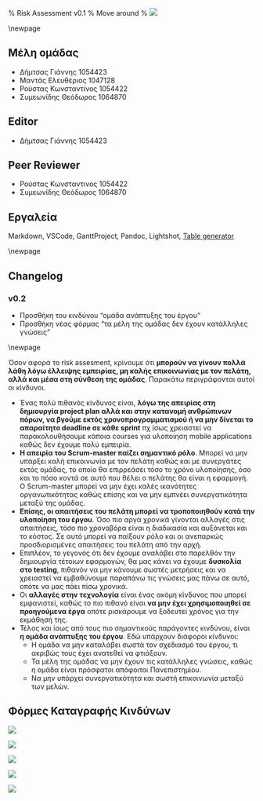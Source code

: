 % Risk Assessment v0.1
% Move around
% ![](images/Logo.jpg)

\newpage

## Μέλη ομάδας
* Δήμτσας Γιάννης 1054423
* Μαντάς Ελευθέριος 1047128
* Ρούστας Κωνσταντίνος 1054422
* Συμεωνίδης Θεόδωρος 1064870

## Editor
* Δήμτσας Γιάννης 1054423

## Peer Reviewer
* Ρούστας Κωνσταντινος 1054422
* Συμεωνίδης Θεόδωρος 1064870

## Εργαλεία
Markdown, VSCode, GanttProject, Pandoc, Lightshot, [Table generator](https://www.tablesgenerator.com/)

\newpage

## Changelog
### v0.2 
* Προσθήκη του κινδύνου “ομάδα ανάπτυξης του έργου”
* Προσθήκη νέας φόρμας “τα μέλη της ομάδας δεν έχουν κατάλληλες γνώσεις”

\newpage

Όσον αφορά το risk assesment, κρίνουμε ότι **μπορούν να γίνουν πολλά λάθη λόγω έλλειψης εμπειρίας, μη καλής επικοινωνίας με τον πελάτη, αλλά και μέσα στη σύνθεση της ομάδας**. Παρακάτω περιγράφονται αυτοί οι κίνδυνοι.
*  Ένας πολύ πιθανός κίνδυνος είναι,  **λόγω της απειρίας στη δημιουργία project plan αλλά και στην κατανομή ανθρώπινων πόρων, να βγούμε εκτός χρονοπρογραμματισμού ή να μην δίνεται το απαραίτητο deadline σε κάθε sprint** πχ ίσως χρειαστεί να παρακολουθήσουμε κάποια courses για υλοποίηση mobile applications καθώς δεν έχουμε πολύ εμπειρία. 
* **Η απειρία του Scrum-master παίζει σημαντικό ρόλο**. Μπορεί να μην υπάρξει καλή επικοινωνία με τον πελάτη καθώς και με συνεργάτες εκτός ομάδας, το οποίο θα επιρρεάσει τόσο το χρόνο υλοποίησης, όσο και το πόσο κοντά σε αυτό που θέλει ο πελάτης θα είναι η εφαρμογή. Ο Scrum-master μπορεί να μην έχει καλές ικανότητες οργανωτικότητας καθώς επίσης και να μην εμπνέει συνεργατικότητα μεταξύ της ομάδας.
* **Επίσης, οι απαιτήσεις του πελάτη μπορεί να τροποποιηθούν κατά την υλοποίηση του έργου**. Όσο πιο αργά χρονικά γίνονται αλλαγές στις απαιτήσεις, τόσο πιο χρονοβόρα είναι η διαδικασία και αυξάνεται και το κόστος. Σε αυτό μπορεί να παίξουν ρόλο και οι ανεπαρκώς προσδιορισμένες απαιτήσεις του πελάτη από την αρχή.
* Επιπλέον, το γεγονός ότι δεν έχουμε αναλάβει στο παρελθόν την δημιουργία τέτοιων εφαρμογών, θα μας κάνει να έχουμε **δυσκολία στο testing**, πιθανόν να μην κάνουμε σωστές μετρήσεις και να χρειαστεί να εμβαθύνουμε παραπάνω τις γνώσεις μας πάνω σε αυτό, οπότε να μας πάει πίσω χρονικά.
* Οι **αλλαγές στην τεχνολογία** είναι ένας ακόμη κίνδυνος που μπορεί εμφανιστεί, καθώς το πιο πιθανό είναι **να μην έχει χρησιμοποιηθεί σε προηγούμενα έργα** οπότε ρισκάρουμε να ξοδευτεί χρόνος για την εκμάθησή της.
* Τέλος και ίσως από τους πιο σημαντικούς παράγοντες κινδύνου, είναι **η ομάδα ανάπτυξης του έργου**. Εδώ υπάρχουν διάφοροι κίνδυνοι: 
    * Η ομάδα να μην καταλάβει σωστά τον σχεδιασμό του έργου, τι ακριβώς τους έχει ανατεθεί να φτιάξουν.
    * Τα μέλη της ομάδας να μην έχουν τις κατάλληλες γνώσεις, καθώς η ομάδα είναι πρόσφατοι απόφοιτοι Πανεπιστημίου.
    * Να μην υπάρχει συνεργατικότητα και σωστή επικοινωνία μεταξύ των μελών.

## Φόρμες Καταγραφής Κινδύνων

![](images/Risk-assessment-Form-Scheduling.png)


![](images/Risk-assessment-Form-Client.png)


![](images/Risk-assessment-Form-Testing.png)


![](images/Risk-assessment-Form-Scrum.png)


![](images/Risk-assessment-Form-Knowledge.png)